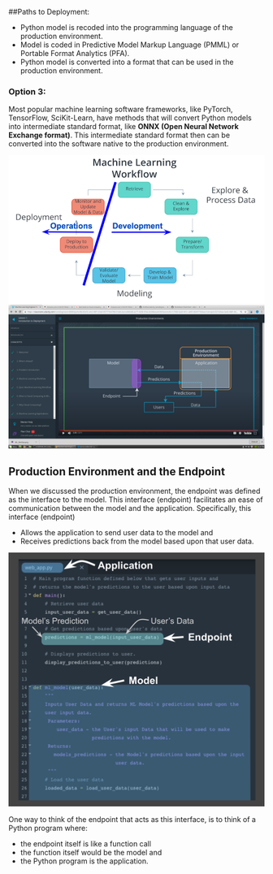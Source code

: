 ##Paths to Deployment:

* Python model is recoded into the programming language of the production environment.
* Model is coded in Predictive Model Markup Language (PMML) or Portable Format Analytics (PFA).
* Python model is converted into a format that can be used in the production environment.

 ### Option 3:

 Most popular machine learning software frameworks, like PyTorch, TensorFlow, SciKit-Learn, have methods that will convert Python models into intermediate standard format, like **ONNX (Open Neural Network Exchange format)**. This intermediate standard format then can be converted into the software native to the production environment.

 ![](ML_DevOps.png)
 ![](Production_Testing_Environment.png)

## Production Environment and the Endpoint

When we discussed the production environment, the endpoint was defined as the interface to the model. This interface (endpoint) facilitates an ease of communication between the model and the application. Specifically, this interface (endpoint)

* Allows the application to send user data to the model and
* Receives predictions back from the model based upon that user data.

![](EndPoints.png)

One way to think of the endpoint that acts as this interface, is to think of a Python program where:

* the endpoint itself is like a function call
* the function itself would be the model and
* the Python program is the application.